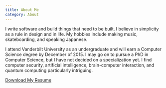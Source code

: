 ```yaml
---
title: About Me
category: About
---
```

I write software and build things that need to be built. I believe in simplicity as a rule in design and in life. My hobbies include making music, skateboarding, and speaking Japanese.

I attend Vanderbilt University as an undergraduate and will earn a Computer Science degree by December of 2015. I may go on to pursue a PhD in Computer Science, but I have not decided on a specialization yet. I find computer security, artificial intelligence, brain-computer interaction, and quantum computing particularly intriguing. 

<a href="res/resume.pdf">Download My Resume</a>

